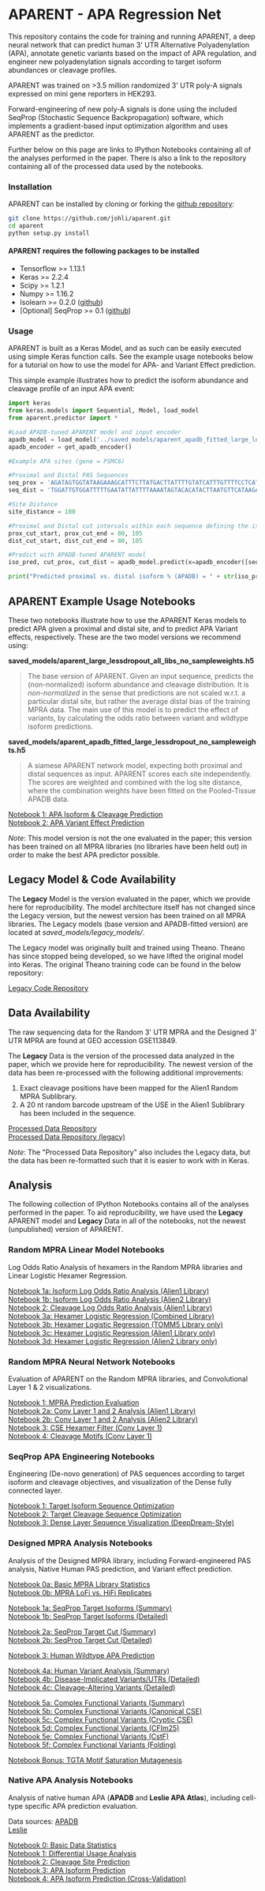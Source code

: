 # APARENT - APA Regression Net
This repository contains the code for training and running APARENT, a deep neural network that can predict human 3' UTR Alternative Polyadenylation (APA), annotate genetic variants based on the impact of APA regulation, and engineer new polyadenylation signals according to target isoform abundances or cleavage profiles.

APARENT was trained on >3.5 million randomized 3' UTR poly-A signals expressed on mini gene reporters in HEK293.

Forward-engineering of new poly-A signals is done using the included SeqProp (Stochastic Sequence Backpropagation) software, which implements a gradient-based input optimization algorithm and uses APARENT as the predictor.

Further below on this page are links to IPython Notebooks containing all of the analyses performed in the paper. There is also a link to the repository containing all of the processed data used by the notebooks.

### Installation
APARENT can be installed by cloning or forking the [github repository](https://github.com/johli/aparent.git):
```sh
git clone https://github.com/johli/aparent.git
cd aparent
python setup.py install
```

#### APARENT requires the following packages to be installed
- Tensorflow >= 1.13.1
- Keras >= 2.2.4
- Scipy >= 1.2.1
- Numpy >= 1.16.2
- Isolearn >= 0.2.0 ([github](https://github.com/johli/isolearn.git))
- [Optional] SeqProp >= 0.1 ([github](https://github.com/johli/seqprop.git))

### Usage
APARENT is built as a Keras Model, and as such can be easily executed using simple Keras function calls.
See the example usage notebooks below for a tutorial on how to use the model for APA- and Variant Effect prediction.

This simple example illustrates how to predict the isoform abundance and cleavage profile of an input APA event:
```python
import keras
from keras.models import Sequential, Model, load_model
from aparent.predictor import *

#Load APADB-tuned APARENT model and input encoder
apadb_model = load_model('../saved_models/aparent_apadb_fitted_large_lessdropout_no_sampleweights.h5')
apadb_encoder = get_apadb_encoder()

#Example APA sites (gene = PSMC6)

#Proximal and Distal PAS Sequences
seq_prox = 'AGATAGTGGTATAAGAAAGCATTTCTTATGACTTATTTTGTATCATTTGTTTTCCTCATCTAAAAAGTTGAATAAAATCTGTTTGATTCAGTTCTCCTACATATATATTCTTGTCTTTTCTGAGTATATTTACTGTGGTCCTTTAGGTTCTTTAGCAAGTAAACTATTTGATAACCCAGATGGATTGTGGATTTTTGAATATTAT'
seq_dist = 'TGGATTGTGGATTTTTGAATATTATTTTAAAATAGTACACATACTTAATGTTCATAAGATCATCTTCTTAAATAAAACATGGATGTGTGGGTATGTCTGTACTCCTCCTTTCAGAAAGTGTTTACATATTCTTCATCTACTGTGATTAAGCTCATTGTTGGTTAATTGAAAATATACATGCACATCCATAACTTTTTAAAGAGTA'

#Site Distance
site_distance = 180

#Proximal and Distal cut intervals within each sequence defining the isoforms
prox_cut_start, prox_cut_end = 80, 105
dist_cut_start, dist_cut_end = 80, 105

#Predict with APADB-tuned APARENT model
iso_pred, cut_prox, cut_dist = apadb_model.predict(x=apadb_encoder([seq_prox], [seq_dist], [prox_cut_start], [prox_cut_end], [dist_cut_start], [dist_cut_end], [site_distance]))

print("Predicted proximal vs. distal isoform % (APADB) = " + str(iso_pred[0, 0]))
```

## APARENT Example Usage Notebooks
These two notebooks illustrate how to use the APARENT Keras models to predict APA given a proximal and distal site, and to predict APA Variant effects, respectively. These are the two model versions we recommend using:

**saved_models/aparent_large_lessdropout_all_libs_no_sampleweights.h5**
> The base version of APARENT. Given an input sequence, predicts the (non-normalized) isoform abundance and cleavage distribution. It is *non-normalized* in the sense that predictions are not scaled w.r.t. a particular distal site, but rather the average distal bias of the training MPRA data. The main use of this model is to predict the effect of variants, by calculating the odds ratio between variant and wildtype isoform predictions.

**saved_models/aparent_apadb_fitted_large_lessdropout_no_sampleweights.h5**
> A siamese APARENT network model, expecting both proximal and distal sequences as input. APARENT scores each site independently. The scores are weighted and combined with the log site distance, where the combination weights have been fitted on the Pooled-Tissue APADB data.

[Notebook 1: APA Isoform & Cleavage Prediction](https://nbviewer.jupyter.org/github/johli/aparent/blob/master/examples/aparent_example_isoform_prediction.ipynb)<br/>
[Notebook 2: APA Variant Effect Prediction](https://nbviewer.jupyter.org/github/johli/aparent/blob/master/examples/aparent_example_variant_prediction.ipynb)<br/>

*Note*: This model version is not the one evaluated in the paper; this version has been trained on all MPRA libraries (no libraries have been held out) in order to make the best APA predictor possible.

## Legacy Model & Code Availability
The **Legacy** Model is the version evaluated in the paper, which we provide here for reproducibility. The model architecture itself has not changed since the Legacy version, but the newest version has been trained on all MPRA libraries. The Legacy models (base version and APADB-fitted version) are located at *saved_models/legacy_models/*.

The Legacy model was originally built and trained using Theano. Theano has since stopped being developed, so we have lifted the original model into Keras. The original Theano training code can be found in the below repository:

[Legacy Code Repository](https://github.com/johli/aparent-legacy)<br/>

## Data Availability
The raw sequencing data for the Random 3' UTR MPRA and the Designed 3' UTR MPRA are found at GEO accession GSE113849.

The **Legacy** Data is the version of the processed data analyzed in the paper, which we provide here for reproducibility.
The newest version of the data has been re-processed with the following additional improvements:
1. Exact cleavage positions have been mapped for the Alien1 Random MPRA Sublibrary.
2. A 20 nt random barcode upstream of the USE in the Alien1 Sublibrary has been included in the sequence.

[Processed Data Repository](https://drive.google.com/open?id=1qex3oY-rarsd7YowM7TxxUklLbLkUyOT)<br/>
[Processed Data Repository (legacy)](https://drive.google.com/open?id=1Q2tTIRIR0C3kL7stI51TPLdGMdbZ0WnV)<br/>

*Note*: The "Processed Data Repository" also includes the Legacy data, but the data has been re-formatted such that it is easier to work with in Keras.

## Analysis
The following collection of IPython Notebooks contains all of the analyses performed in the paper. To aid reproducibility, we have used the **Legacy** APARENT model and **Legacy** Data in all of the notebooks, not the newest (unpublished) version of APARENT.

### Random MPRA Linear Model Notebooks
Log Odds Ratio Analysis of hexamers in the Random MPRA libraries and Linear Logistic Hexamer Regression.

[Notebook 1a: Isoform Log Odds Ratio Analysis (Alien1 Library)](https://nbviewer.jupyter.org/github/johli/aparent/blob/master/analysis/analyze_random_mpra_alien1_isoform_logodds_ratios.ipynb)<br/>
[Notebook 1b: Isoform Log Odds Ratio Analysis (Alien2 Library)](https://nbviewer.jupyter.org/github/johli/aparent/blob/master/analysis/analyze_random_mpra_alien2_isoform_logodds_ratios.ipynb)<br/>
[Notebook 2: Cleavage Log Odds Ratio Analysis (Alien1 Library)](https://nbviewer.jupyter.org/github/johli/aparent/blob/master/analysis/analyze_random_mpra_alien1_cleavage_logodds_ratios.ipynb)<br/>
[Notebook 3a: Hexamer Logistic Regression (Combined Library)](https://nbviewer.jupyter.org/github/johli/aparent/blob/master/analysis/analyze_random_mpra_combined_logistic_regression.ipynb)<br/>
[Notebook 3b: Hexamer Logistic Regression (TOMM5 Library only)](https://nbviewer.jupyter.org/github/johli/aparent/blob/master/analysis/analyze_random_mpra_tomm5_logistic_regression.ipynb)<br/>
[Notebook 3c: Hexamer Logistic Regression (Alien1 Library only)](https://nbviewer.jupyter.org/github/johli/aparent/blob/master/analysis/analyze_random_mpra_alien1_logistic_regression.ipynb)<br/>
[Notebook 3d: Hexamer Logistic Regression (Alien2 Library only)](https://nbviewer.jupyter.org/github/johli/aparent/blob/master/analysis/analyze_random_mpra_alien2_logistic_regression.ipynb)<br/>

### Random MPRA Neural Network Notebooks
Evaluation of APARENT on the Random MPRA libraries, and Convolutional Layer 1 & 2 visualizations.

[Notebook 1: MPRA Prediction Evaluation](https://nbviewer.jupyter.org/github/johli/aparent/blob/master/analysis/evaluate_aparent_random_mpra_legacy.ipynb)<br/>
[Notebook 2a: Conv Layer 1 and 2 Analysis (Alien1 Library)](https://nbviewer.jupyter.org/github/johli/aparent/blob/master/analysis/analyze_aparent_conv_layers_alien1_legacy.ipynb)<br/>
[Notebook 2b: Conv Layer 1 and 2 Analysis (Alien2 Library)](https://nbviewer.jupyter.org/github/johli/aparent/blob/master/analysis/analyze_aparent_conv_layers_alien2_legacy.ipynb)<br/>
[Notebook 3: CSE Hexamer Filter (Conv Layer 1)](https://nbviewer.jupyter.org/github/johli/aparent/blob/master/analysis/analyze_aparent_conv_layer_1_scaled_alien2_legacy.ipynb) <br/>
[Notebook 4: Cleavage Motifs (Conv Layer 1)](https://nbviewer.jupyter.org/github/johli/aparent/blob/master/analysis/analyze_aparent_conv_layer_1_cleavage_alien1_memory_efficient_legacy.ipynb) <br/>

### SeqProp APA Engineering Notebooks
Engineering (De-novo generation) of PAS sequences according to target isoform and cleavage objectives, and visualization of the Dense fully connected layer.

[Notebook 1: Target Isoform Sequence Optimization](https://nbviewer.jupyter.org/github/johli/aparent/blob/master/seqprop/seqprop_aparent_isoform_optimization_legacy.ipynb)<br/>
[Notebook 2: Target Cleavage Sequence Optimization](https://nbviewer.jupyter.org/github/johli/aparent/blob/master/seqprop/seqprop_aparent_cleavage_optimization_legacy.ipynb)<br/>
[Notebook 3: Dense Layer Sequence Visualization (DeepDream-Style)](https://nbviewer.jupyter.org/github/johli/aparent/blob/master/seqprop/seqprop_aparent_deepdream_optimization_legacy.ipynb)<br/>

### Designed MPRA Analysis Notebooks
Analysis of the Designed MPRA library, including Forward-engineered PAS analysis, Native Human PAS prediction, and Variant effect prediction.

[Notebook 0a: Basic MPRA Library Statistics](https://nbviewer.jupyter.org/github/johli/aparent/blob/master/analysis/analyze_aparent_designed_mpra_stats_legacy.ipynb)<br/>
[Notebook 0b: MPRA LoFi vs. HiFi Replicates](https://nbviewer.jupyter.org/github/johli/aparent/blob/master/analysis/analyze_aparent_designed_mpra_lofi_vs_hifi_legacy.ipynb)<br/>

[Notebook 1a: SeqProp Target Isoforms (Summary)](https://nbviewer.jupyter.org/github/johli/aparent/blob/master/analysis/analyze_aparent_designed_mpra_seqprop_iso_summary_legacy.ipynb)<br/>
[Notebook 1b: SeqProp Target Isoforms (Detailed)](https://nbviewer.jupyter.org/github/johli/aparent/blob/master/analysis/analyze_aparent_designed_mpra_seqprop_iso_detailed_legacy.ipynb)<br/>

[Notebook 2a: SeqProp Target Cut (Summary)](https://nbviewer.jupyter.org/github/johli/aparent/blob/master/analysis/analyze_aparent_designed_mpra_seqprop_cut_summary_legacy.ipynb)<br/>
[Notebook 2b: SeqProp Target Cut (Detailed)](https://nbviewer.jupyter.org/github/johli/aparent/blob/master/analysis/analyze_aparent_designed_mpra_seqprop_cut_detailed_legacy.ipynb)<br/>

[Notebook 3: Human Wildtype APA Prediction](https://nbviewer.jupyter.org/github/johli/aparent/blob/master/analysis/analyze_aparent_designed_mpra_wildtype_human_apa_legacy.ipynb)<br/>

[Notebook 4a: Human Variant Analysis (Summary)](https://nbviewer.jupyter.org/github/johli/aparent/blob/master/analysis/analyze_aparent_designed_mpra_variant_summary_legacy.ipynb)<br/>
[Notebook 4b: Disease-Implicated Variants/UTRs (Detailed)](https://nbviewer.jupyter.org/github/johli/aparent/blob/master/analysis/analyze_aparent_designed_mpra_pathogenic_utrs_legacy.ipynb)<br/>
[Notebook 4c: Cleavage-Altering Variants (Detailed)](https://nbviewer.jupyter.org/github/johli/aparent/blob/master/analysis/analyze_aparent_designed_mpra_complex_cut_variants_legacy.ipynb)<br/>

[Notebook 5a: Complex Functional Variants (Summary)](https://nbviewer.jupyter.org/github/johli/aparent/blob/master/analysis/analyze_aparent_designed_mpra_rare_functional_variants_summary_legacy.ipynb)<br/>
[Notebook 5b: Complex Functional Variants (Canonical CSE)](https://nbviewer.jupyter.org/github/johli/aparent/blob/master/analysis/analyze_aparent_designed_mpra_rare_functional_variants_detailed_canonical_cse_legacy.ipynb)<br/>
[Notebook 5c: Complex Functional Variants (Cryptic CSE)](https://nbviewer.jupyter.org/github/johli/aparent/blob/master/analysis/analyze_aparent_designed_mpra_rare_functional_variants_detailed_cryptic_cse_legacy.ipynb)<br/>
[Notebook 5d: Complex Functional Variants (CFIm25)](https://nbviewer.jupyter.org/github/johli/aparent/blob/master/analysis/analyze_aparent_designed_mpra_rare_functional_variants_detailed_tgta_legacy.ipynb)<br/>
[Notebook 5e: Complex Functional Variants (CstF)](https://nbviewer.jupyter.org/github/johli/aparent/blob/master/analysis/analyze_aparent_designed_mpra_rare_functional_variants_detailed_tgtct_legacy.ipynb)<br/>
[Notebook 5f: Complex Functional Variants (Folding)](https://nbviewer.jupyter.org/github/johli/aparent/blob/master/analysis/analyze_aparent_designed_mpra_rare_functional_variants_detailed_folding_legacy.ipynb)<br/>

[Notebook Bonus: TGTA Motif Saturation Mutagenesis](https://nbviewer.jupyter.org/github/johli/aparent/blob/master/analysis/analyze_aparent_designed_mpra_tgta_mutation_maps_legacy.ipynb)<br/>

### Native APA Analysis Notebooks
Analysis of native human APA (**APADB** and **Leslie APA Atlas**), including cell-type specific APA prediction evaluation.

Data sources:
[APADB](http://tools.genxpro.net/apadb/download/)<br/>
[Leslie](https://cbio.mskcc.org/leslielab/ApA/atlas/)<br/>

[Notebook 0: Basic Data Statistics](https://nbviewer.jupyter.org/github/johli/aparent/blob/master/analysis/analyze_leslie_apadb_celltypes_basic_stats_legacy.ipynb)<br/>
[Notebook 1: Differential Usage Analysis](https://nbviewer.jupyter.org/github/johli/aparent/blob/master/analysis/analyze_leslie_apadb_celltypes_differential_usage_legacy.ipynb)<br/>
[Notebook 2: Cleavage Site Prediction](https://nbviewer.jupyter.org/github/johli/aparent/blob/master/analysis/analyze_leslie_apadb_celltypes_cleavage_predictions_legacy.ipynb)<br/>
[Notebook 3: APA Isoform Prediction](https://nbviewer.jupyter.org/github/johli/aparent/blob/master/analysis/analyze_leslie_apadb_celltypes_isoform_predictions_legacy.ipynb)<br/>
[Notebook 4: APA Isoform Prediction (Cross-Validation)](https://nbviewer.jupyter.org/github/johli/aparent/blob/master/analysis/analyze_leslie_apadb_celltypes_crossvalidate_isoform_predictions_legacy.ipynb)<br/>
